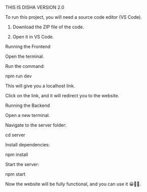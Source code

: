 THIS IS DISHA VERSION 2.0

To run this project, you will need a source code editor (VS Code).

1. Download the ZIP file of the code.


2. Open it in VS Code.



Running the Frontend

Open the terminal.

Run the command:

npm run dev

This will give you a localhost link.

Click on the link, and it will redirect you to the website.


Running the Backend

Open a new terminal.

Navigate to the server folder:

cd server

Install dependencies:

npm install

Start the server:

npm start


Now the website will be fully functional, and you can use it 😀🧑‍💻.
